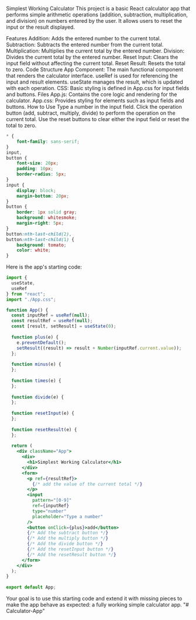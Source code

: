Simplest Working Calculator
This project is a basic React calculator app that performs simple arithmetic operations (addition, subtraction, multiplication, and division) on numbers entered by the user. It allows users to reset the input or the result displayed.

Features
Addition: Adds the entered number to the current total.
Subtraction: Subtracts the entered number from the current total.
Multiplication: Multiplies the current total by the entered number.
Division: Divides the current total by the entered number.
Reset Input: Clears the input field without affecting the current total.
Reset Result: Resets the total to zero.
Code Structure
App Component: The main functional component that renders the calculator interface.
useRef is used for referencing the input and result elements.
useState manages the result, which is updated with each operation.
CSS: Basic styling is defined in App.css for input fields and buttons.
Files
App.js: Contains the core logic and rendering for the calculator.
App.css: Provides styling for elements such as input fields and buttons.
How to Use
Type a number in the input field.
Click the operation button (add, subtract, multiply, divide) to perform the operation on the current total.
Use the reset buttons to clear either the input field or reset the total to zero.

```css
* {
    font-family: sans-serif;
}
input,
button {
    font-size: 20px;
    padding: 10px;
    border-radius: 5px;
}
input {
    display: block;
    margin-bottom: 20px;
}
button {
    border: 1px solid gray;
    background: whitesmoke;
    margin-right: 5px;
}
button:nth-last-child(2),
button:nth-last-child(1) {
    background: tomato;
    color: white;
}
```

Here is the app's starting code:
```jsx
import {
  useState,
  useRef
} from "react"; 
import "./App.css";

function App() { 
  const inputRef = useRef(null); 
  const resultRef = useRef(null); 
  const [result, setResult] = useState(0); 
 
  function plus(e) { 
    e.preventDefault(); 
    setResult((result) => result + Number(inputRef.current.value)); 
  }; 
 
  function minus(e) { 
  };
 
  function times(e) { 
  }; 
 
  function divide(e) { 
  };
 
  function resetInput(e) { 
  }; 
 
  function resetResult(e) { 
  }; 
 
  return ( 
    <div className="App"> 
      <div> 
        <h1>Simplest Working Calculator</h1> 
      </div> 
      <form> 
        <p ref={resultRef}> 
          {/* add the value of the current total */} 
        </p> 
        <input
          pattern="[0-9]" 
          ref={inputRef} 
          type="number" 
          placeholder="Type a number" 
        /> 
        <button onClick={plus}>add</button> 
        {/* Add the subtract button */} 
        {/* Add the multiply button */} 
        {/* Add the divide button */} 
        {/* Add the resetInput button */} 
        {/* Add the resetResult button */} 
      </form> 
    </div> 
  ); 
} 
 
export default App;
```

Your goal is to use this starting code and extend it with missing pieces to make the app behave as expected: a fully working simple calculator app.
"# Calculator-App" 
